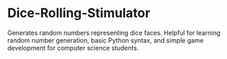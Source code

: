 # Dice-Rolling-Stimulator
Generates random numbers representing dice faces. Helpful for learning random number generation, basic Python syntax, and simple game development for computer science students.
